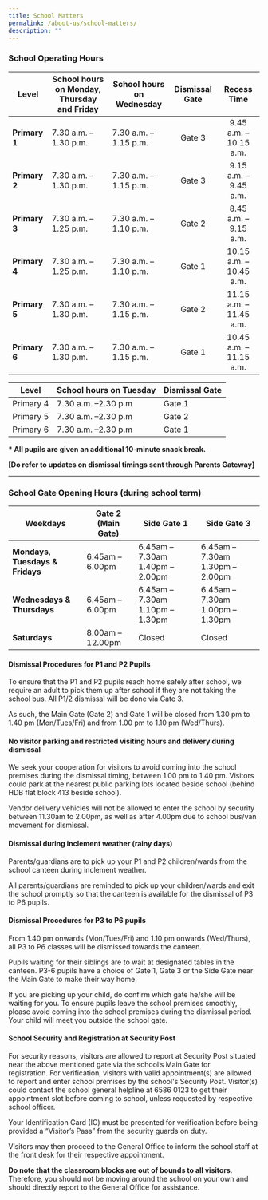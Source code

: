 ```yaml
---
title: School Matters
permalink: /about-us/school-matters/
description: ""
---
```

### School Operating Hours
<table>
<thead>
<tr>
<th style="text-align: center;">Level</th>
<th style="text-align: center;">School hours on Monday, Thursday and Friday</th>
<th style="text-align: center;">School hours on Wednesday</th>
<th style="text-align: center;">Dismissal Gate</th>
<th style="text-align: center;">Recess Time</th>
</tr>
</thead>
<tbody>
<tr>
<td><strong>Primary 1</strong></td>
<td>7.30 a.m. &ndash; 1.30 p.m.</td>
<td>7.30 a.m. &ndash; 1.15 p.m.</td>
<td style="text-align: center;">Gate 3</td>
<td style="text-align: center;">9.45 a.m. &ndash; 10.15 a.m.</td>
</tr>
<tr>
<td><strong>Primary 2</strong></td>
<td>7.30 a.m. &ndash; 1.30 p.m.</td>
<td>7.30 a.m. &ndash; 1.15 p.m.</td>
<td style="text-align: center;">Gate 3</td>
<td style="text-align: center;">9.15 a.m. &ndash; 9.45 a.m.</td>
</tr>
<tr>
<td><strong>Primary 3</strong></td>
<td>7.30 a.m. &ndash; 1.25 p.m.</td>
<td>7.30 a.m. &ndash; 1.10 p.m.</td>
<td style="text-align: center;">Gate 2</td>
<td style="text-align: center;">8.45 a.m. &ndash; 9.15 a.m.</td>
</tr>
<tr>
<td><strong>Primary 4</strong></td>
<td>7.30 a.m. &ndash; 1.25 p.m.</td>
<td>7.30 a.m. &ndash; 1.10 p.m.</td>
<td style="text-align: center;">Gate 1</td>
<td style="text-align: center;">10.15 a.m. &ndash; 10.45 a.m.</td>
</tr>
<tr>
<td><strong>Primary 5</strong></td>
<td>7.30 a.m. &ndash; 1.30 p.m.</td>
<td>7.30 a.m. &ndash; 1.15 p.m.</td>
<td style="text-align: center;">Gate 2</td>
<td style="text-align: center;">11.15 a.m. &ndash; 11.45 a.m.</td>
</tr>
<tr>
<td><strong>Primary 6</strong></td>
<td>7.30 a.m. &ndash; 1.30 p.m.</td>
<td>7.30 a.m. &ndash; 1.15 p.m.</td>
<td style="text-align: center;">Gate 1</td>
<td style="text-align: center;">10.45 a.m. &ndash; 11.15 a.m.</td>
</tr>
</tbody>
</table>



| Level |School hours on Tuesday | Dismissal Gate |
| -------- | -------- | -------- |
| Primary 4     |7.30 a.m. –2.30 p.m     |Gate 1    |
| Primary 5     | 7.30 a.m. –2.30 p.m      | Gate 2     |
| Primary 6     | 7.30 a.m. –2.30 p.m     | Gate 1    |


<p><strong>* All pupils are given an additional 10-minute snack break.</strong></p>

<p><strong>[Do refer to updates on dismissal timings sent through Parents Gateway]</strong></p>
<hr>

### School Gate Opening Hours (during school term)

<table>
<thead>
<tr>
<th style="text-align: center;">Weekdays</th>
<th style="text-align: center;">Gate 2 (Main Gate)</th>
<th style="text-align: center;">Side Gate 1</th>
<th style="text-align: center;">Side Gate 3</th>
</tr>
</thead>
<tbody>
<tr>
<td><strong>Mondays, Tuesdays &amp; Fridays</strong></td>
<td>6.45am &ndash; 6.00pm</td>
<td>6.45am &ndash; 7.30am 1.40pm &ndash; 2.00pm</td>
<td>6.45am &ndash; 7.30am 1.30pm &ndash; 2.00pm</td>
</tr>
<tr>
<td><strong>Wednesdays &amp; Thursdays</strong></td>
<td>6.45am &ndash; 6.00pm</td>
<td>6.45am &ndash; 7.30am 1.10pm &ndash; 1.30pm</td>
<td>6.45am &ndash; 7.30am 1.00pm &ndash; 1.30pm</td>
</tr>
<tr>
<td><strong>Saturdays</strong></td>
<td>8.00am &ndash; 12.00pm</td>
<td>Closed</td>
<td>Closed</td>
</tr>
</tbody>
</table>

#### Dismissal Procedures for P1 and P2 Pupils

To ensure that the P1 and P2 pupils reach home safely after school, we require an adult to pick them up after school if they are not taking the school bus. All P1/2 dismissal will be done via Gate 3. 

As such, the Main Gate (Gate 2) and Gate 1 will be closed from 1.30 pm to 1.40 pm (Mon/Tues/Fri) and from 1.00 pm to 1.10 pm (Wed/Thurs). 

#### No visitor parking and restricted visiting hours and delivery during dismissal

We seek your cooperation for visitors to avoid coming into the school premises during the dismissal timing, between 1.00 pm to 1.40 pm. Visitors could park at the nearest public parking lots located beside school (behind HDB flat block 413 beside school).

Vendor delivery vehicles will not be allowed to enter the school by security between 11.30am to 2.00pm, as well as after 4.00pm due to school bus/van movement for dismissal.

#### Dismissal during inclement weather (rainy days)

Parents/guardians are to pick up your P1 and P2 children/wards from the school canteen during inclement weather.

All parents/guardians are reminded to pick up your children/wards and exit the school promptly so that the canteen is available for the dismissal of P3 to P6 pupils.

#### Dismissal Procedures for P3 to P6 pupils

From 1.40 pm onwards (Mon/Tues/Fri) and 1.10 pm onwards (Wed/Thurs), all P3 to P6 classes will be dismissed towards the canteen. 

Pupils waiting for their siblings are to wait at designated tables in the canteen. P3-6 pupils have a choice of Gate 1, Gate 3 or the Side Gate near the Main Gate to make their way home.

If you are picking up your child, do confirm which gate he/she will be waiting for you. To ensure pupils leave the school premises smoothly, please avoid coming into the school premises during the dismissal period. Your child will meet you outside the school gate.


#### School Security and Registration at Security Post

For security reasons, visitors are allowed to report at Security Post situated near the above mentioned gate via the school’s Main Gate for registration. For verification, visitors with valid appointment(s) are allowed to report and enter school premises by the school's Security Post. Visitor(s) could contact the school general helpline at 6586 0123 to get their appointment slot before coming to school, unless requested by respective school officer.

Your Identification Card (IC) must be presented for verification before being provided a “Visitor’s Pass” from the security guards on duty.

Visitors may then proceed to the General Office to inform the school staff at the front desk for their respective appointment.

**Do note that the classroom blocks are out of bounds to all visitors**. Therefore, you should not be moving around the school on your own and should directly report to the General Office for assistance.